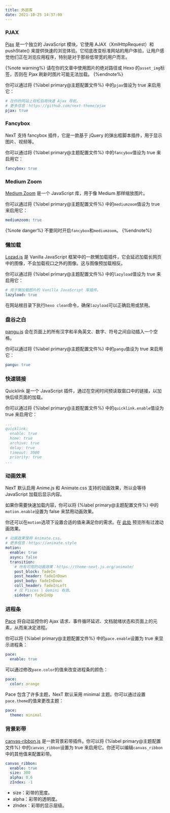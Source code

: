 ```yaml
---
title: 外部库
date: 2021-10-25 14:37:00
---
```


### PJAX

[Pjax](https://github.com/MoOx/pjax) 是一个独立的 JavaScript 模块，它使用 AJAX（XmlHttpRequest）和 pushState() 来提供快速的浏览体验。它彻底改变标准网站的用户体验，让用户感觉他们正在浏览应用程序，特别是对于那些低带宽的用户而言。

{%note warning%}
请在你的文章中使用图片的绝对路径或 Hexo 的`asset_img`标签，否则在 Pjax 刷新时图片可能无法加载。
{%endnote%}

你可以通过将 {%label primary@主题配置文件%} 中的`pjax`值设为 true 来启用它：

```yml next/_config.yml
# 在你的网站上轻松启用快速 Ajax 导航。
# 更多信息：https://github.com/next-theme/pjax
pjax: true
```

### Fancybox

NexT 支持 fancybox 插件，它是一款基于 jQuery 的弹出框脚本插件，用于显示图片、视频等。

你可以通过将 {%label primary@主题配置文件%} 中的`fancybox`值设为 true 来启用它：

```yml next/_config.yml
fancybox: true
```

### Medium Zoom

[Medium Zoom](https://github.com/francoischalifour/medium-zoom) 是一个 JavaScript 库，用于像 Medium 那样缩放图片。

你可以通过将 {%label primary@主题配置文件%} 中的`mediumzoom`值设为 true 来启用它：

```yml next/_config.yml
mediumzoom: true
```

{%note danger%}
不要同时开启`fancybox`和`mediumzoom`。
{%endnote%}

### 懒加载

[Lozad.js](https://github.com/ApoorvSaxena/lozad.js) 是 Vanilla JavaScript 框架中的一款懒加载插件，它会延迟加载长网页中的图像，不会加载视口之外的图像。这与图像预加载相反。

你可以通过将 {%label primary@主题配置文件%} 中的`lazyload`值设为 true 来启用它：

```yml next/_config.yml
# 用于懒加载图片的 Vanilla JavaScript 库插件。
lazyload: true
```

在网站根目录下执行`hexo clean`命令，确保`lazyload`可以正确启用或禁用。

### 盘谷之白

[pangu.js](https://github.com/vinta/pangu.js) 会在页面上的所有汉字和半角英文、数字、符号之间自动插入一个空格。

你可以通过将 {%label primary@主题配置文件%} 中的`pangu`值设为 true 来启用它：

```yml next/_config.yml
pangu: true
```

### 快速链接

Quicklink 是一个 JavaScript 插件，通过在空闲时间预读取窗口中的链接，以加快后续页面的加载。

你可以通过将 {%label primary@主题配置文件%} 中的`quicklink.enable`值设为 true 来启用它：

```yml next/_config.yml
...
quicklink:
  enable: true
  home: true
  archive: true
  delay: true
  timeout: 3000
  priority: true
...
```

### 动画效果

NexT 默认启用 Anime.js 和 Animate.css 支持的动画效果，所以会等待 JavaScript 加载后显示内容。

如果你需要快速加载内容，你可以将 {%label primary@主题配置文件%} 中的`motion.enable`设置为 false 来禁用动画效果。

你还可以在`motion`选项下设置合适的值来满足你的需求。在 [此处](https://theme-next.js.org/animate/) 预览所有过渡动画效果。

```yml next/_config.yml
# 动画效果使用 Animate.css。
# 更多信息：https://animate.style
motion:
  enable: true
  async: false
  transition:
    # 所有可用的动画效果：https://theme-next.js.org/animate/
    post_block: fadeIn
    post_header: fadeInDown
    post_body: fadeInDown
    coll_header: fadeInLeft
    # 仅 Pisces | Gemini 有效。
    sidebar: fadeInUp
```

### 进程条

[Pace](https://codebyzach.github.io/pace/) 将自动监控你的 Ajax 请求、事件循环延迟、文档就绪状态和页面上的元素，从而来决定进程。

你可以将 {%label primary@主题配置文件%} 中的`pace.enable`设置为 true 来显示进程条：

```yml next/_config.yml
pace:
  enable: true
```

可以通过修改`pace.color`的值来改变进程条的颜色：

```yml next/_config.yml
pace:
  color: orange
```

Pace 包含了许多主题，NexT 默认采用 minimal 主题。你可以通过设置`pace.theme`的值来更改主题：

```yml next/_config.yml
pace:
  theme: minimal
```

### 背景彩带

[canvas-ribbon.js](https://github.com/hustcc/ribbon.js) 是一款背景彩带插件。你可以将 {%label primary@主题配置文件%} 中的`canvas_ribbon`设置为 true 来启用它。你还可以编辑`canvas_ribbon`中的其他值来配置彩带。

```yml next/_config.yml
canvas_ribbon:
  enable: true
  size: 300
  alpha: 0.6
  zIndex: -1
```

- size：彩带的宽度。
- alpha：彩带的透明度。
- zIndex：彩带的显示层级。
